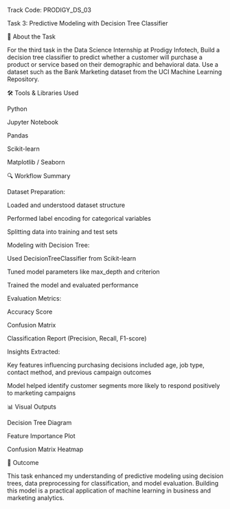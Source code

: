 Track Code: PRODIGY_DS_03

Task 3: Predictive Modeling with Decision Tree Classifier

📌 About the Task

For the third task in the Data Science Internship at Prodigy Infotech, Build a decision tree classifier to predict whether a customer will purchase a product or service based on their demographic and behavioral data. Use a dataset such as the Bank Marketing dataset from the UCI Machine Learning Repository.

🛠 Tools & Libraries Used

Python

Jupyter Notebook

Pandas

Scikit-learn

Matplotlib / Seaborn


🔍 Workflow Summary

Dataset Preparation:

Loaded and understood dataset structure

Performed label encoding for categorical variables

Splitting data into training and test sets

Modeling with Decision Tree:

Used DecisionTreeClassifier from Scikit-learn

Tuned model parameters like max_depth and criterion

Trained the model and evaluated performance

Evaluation Metrics:

Accuracy Score

Confusion Matrix

Classification Report (Precision, Recall, F1-score)


Insights Extracted:

Key features influencing purchasing decisions included age, job type, contact method, and previous campaign outcomes

Model helped identify customer segments more likely to respond positively to marketing campaigns


📊 Visual Outputs

Decision Tree Diagram

Feature Importance Plot

Confusion Matrix Heatmap

🎯 Outcome

This task enhanced my understanding of predictive modeling using decision trees, data preprocessing for classification, and model evaluation. Building this model is a practical application of machine learning in business and marketing analytics.

